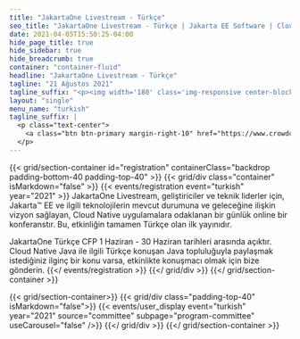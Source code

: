 ```yaml
---
title: "JakartaOne Livestream - Türkçe"
seo_title: "JakartaOne Livestream - Türkçe | Jakarta EE Software | Cloud Native"
date: 2021-04-05T15:50:25-04:00
hide_page_title: true
hide_sidebar: true
hide_breadcrumb: true
container: "container-fluid"
headline: "JakartaOne Livestream - Türkçe"
tagline: "21 Ağustos 2021"
tagline_suffix: "<p><img width='180' class='img-responsive center-block' src='/images/jakarta/jakarta-ee-logo.svg' alt='Jakarta EE: The New Home of Cloud Native Java'></p>"
layout: "single"
menu_name: "turkish"
tagline_suffix: |
  <p class="text-center">
    <a class="btn btn-primary margin-right-10" href="https://www.crowdcast.io/e/jakartaoneturkish_aug21_2">Kaydol</a><a class="btn btn-primary margin-left-10" href="https://twitter.com/JakartaOneTUR">Twitter</a>
  </p>
---
```


<!-- Add registration using legacy CSS -->
{{< grid/section-container id="registration" containerClass="backdrop padding-bottom-40 padding-top-40" >}}
{{< grid/div class="container" isMarkdown="false" >}} 
{{< events/registration event="turkish" year="2021" >}}
JakartaOne Livestream, geliştiriciler ve teknik liderler için, Jakarta™ EE ve ilgili teknolojilerin mevcut durumuna ve geleceğine ilişkin vizyon sağlayan, Cloud Native uygulamalara odaklanan bir günlük online bir konferanstır. Bu, etkinliğin tamamen Türkçe olan ilk yayınıdır.  

JakartaOne Türkçe CFP 1 Haziran - 30 Haziran tarihleri arasında açıktır. Cloud Native Java ile ilgili Türkçe konuşan Java topluluğuyla paylaşmak istediğiniz ilginç bir konu varsa, etkinlikte konuşmacı olmak için bize gönderin.
{{</ events/registration >}}
{{</ grid/div >}} 
{{</ grid/section-container >}}

<!-- Add user carousel for committee -->
{{< grid/section-container>}}
  {{< grid/div class="padding-top-40" isMarkdown="false">}}
    {{< events/user_display event="turkish" year="2021" source="committee" subpage="program-committee" useCarousel="false" />}}
  {{</ grid/div >}}
{{</ grid/section-container >}}
